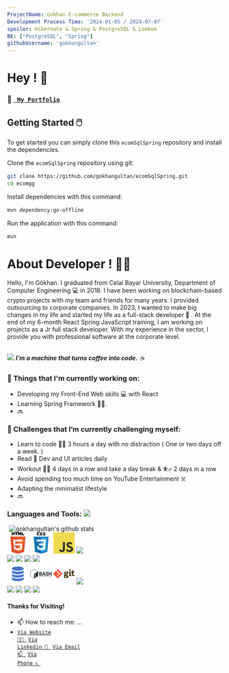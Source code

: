 ```yaml
---
ProjectName: Gokhan E-commerce Backend
Development Process Time: '2024-01-05 / 2024-07-07'
spoiler: Hibernate & Spring & PostgreSQL & Lombok
BE: ["PostgreSQL", "Spring"]
githubUsername: 'gokhangultan'
---
```


<!-- Greeting -->
# Hey ! 👋

### 🔗  <code><a href="https://gokhangultan.com/" target="_blank"> My Portfolio </a></code>

## Getting Started 🖱️
To get started  you can simply clone this `ecomSqlSpring` repository and install the dependencies.

Clone the `ecomSqlSpring` repository using git:

```bash
git clone https://github.com/gokhangultan/ecomSqlSpring.git
cd ecomgg
```

Install dependencies with this command:
```bash
mvn dependency:go-offline

```

Run the application with this command:
```bash
mvn
```



# About Developer ! 👨‍💻

<!--Introduction -->
Hello, I'm Gökhan. I graduated from Celal Bayar University, Department of Computer Engineering 💻 in 2018. I have been working on blockchain-based crypto projects with my team and friends for many years. I provided outsourcing to corporate companies. In 2023, I wanted to make big changes in my life and started my life as a full-stack developer 🌟 . At the end of my 6-month React Spring JavaScript training, I am working on projects as a Jr full stack developer. With my experience in the sector, I provide you with professional software at the corporate level.

<br>
<img src="https://media.giphy.com/media/v1.Y2lkPTc5MGI3NjExdGp2bHFjZnQybGMybDhkOGk2cDRyMGVuaTk4NWY5YjRxb2FpdXlrYyZlcD12MV9pbnRlcm5hbF9naWZfYnlfaWQmY3Q9Zw/du3J3cXyzhj75IOgvA/giphy.gif" width="80"> <em><b>I'm a machine that turns coffee into code.</b> ☕ </em>


### 💼  Things that I'm currently working on: 
* Developing my Front-End Web skills 💻 with React
* Learning Spring Framework 👨‍💻.
* 🔜

### 🌱 Challenges that I’m currently challenging myself:

* Learn to code 👨‍💻 3 hours a day with no distraction ( One or two days off a week. ) 
* Read 📰 Dev and UI articles daily 
* Workout 🏋️‍♂️ 4 days in a row and take a day break & ⛹️‍♂️ 2 days in a row
* Avoid spending too much time on YouTube Entertainment ☠️
* Adapting the minimalist lifestyle
* 🔜

 ### Languages and Tools: <img src="https://media.giphy.com/media/WUlplcMpOCEmTGBtBW/giphy.gif" width="50">
<p> <!-- GitHub README Stats -->
  <a href="https://github.com/gokhangultan?tab=repositories">
    <img width="500" height="auto" align="right" alt="gokhangultan's github stats" 
         src="https://github-readme-stats.vercel.app/api?username=gokhangultan&show_icons=true&theme=algolia&count_private=true" />
  </a>
 <!-- icons -->
<code><a href = "https://developer.mozilla.org/en-US/docs/Web/Guide/HTML/HTML5" target="_blank"><img height="50" src="https://raw.githubusercontent.com/github/explore/80688e429a7d4ef2fca1e82350fe8e3517d3494d/topics/html/html.png"></a></code>
<code><a href = "https://developer.mozilla.org/en-US/docs/Archive/CSS3" target="_blank"><img height="50" src="https://raw.githubusercontent.com/github/explore/80688e429a7d4ef2fca1e82350fe8e3517d3494d/topics/css/css.png"></a></code>
<code><a href = "https://developer.mozilla.org/en-US/docs/Web/JavaScript" target="_blank"><img height="50" src="https://raw.githubusercontent.com/github/explore/80688e429a7d4ef2fca1e82350fe8e3517d3494d/topics/javascript/javascript.png"></a></code>
<code><a href = "https://tailwindcss.com/" target="_blank"><img height="50" src="https://adware-technologies.s3.amazonaws.com/uploads/technology/thumbnail/31/tailwind.png"></a></code>
 <br>
<code><a href = "https://code.visualstudio.com/" target="_blank"><img height="50" src="https://upload.wikimedia.org/wikipedia/commons/thumb/9/9a/Visual_Studio_Code_1.35_icon.svg/1200px-Visual_Studio_Code_1.35_icon.svg.png"></a></code>
<code><a href = "https://react.dev/" target="_blank"><img height="50" src="https://upload.wikimedia.org/wikipedia/commons/thumb/a/a7/React-icon.svg/539px-React-icon.svg.png"></a></code>
<code><a href = "https://spring.io/" target="_blank"><img height="50" src="https://seeklogo.com/images/S/spring-logo-9A2BC78AAF-seeklogo.com.png"></a></code>
<code><a href = "https://www.jetbrains.com/" target="_blank"><img height="50" src="https://www.jetbrainsmerchandise.com/media/catalog/product/cache/538a4df09e54c8aba21463dea2bf54b3/j/b/jbst-015_phpstorm.png"></a></code>
 <br>
 <code><a href = "https://www.w3schools.com/sql/" target="_blank"><img height="50" src="https://raw.githubusercontent.com/github/explore/80688e429a7d4ef2fca1e82350fe8e3517d3494d/topics/sql/sql.png"></a></code>
<code><a href = "https://www.gnu.org/software/bash/" target="_blank"><img height="50" src="https://raw.githubusercontent.com/github/explore/80688e429a7d4ef2fca1e82350fe8e3517d3494d/topics/bash/bash.png"></a></code>
<code><a href = "https://git-scm.com/" target="_blank"><img height="50" src="https://raw.githubusercontent.com/github/explore/80688e429a7d4ef2fca1e82350fe8e3517d3494d/topics/git/git.png"></a></code>
<code><a href = "https://inkscape.org/" target="_blank"><img height="50" src="https://upload.wikimedia.org/wikipedia/commons/thumb/0/0d/Inkscape_Logo.svg/1024px-Inkscape_Logo.svg.png"></a></code>
  <br>
<code><a href = "https://www.gitkraken.com/" target="_blank"><img height="50" src="https://user-images.githubusercontent.com/2437911/62945705-2e111300-bdd7-11e9-8f82-cffa978d1071.png"></a></code>
<code><a href = "https://www.figma.com/" target="_blank"><img height="50" src="https://www.pngall.com/wp-content/uploads/13/Figma-Logo-PNG-Cutout.png"></a></code>
<code><a href = "https://www.docker.com/" target="_blank"><img height="50" src="https://brandlogos.net/wp-content/uploads/2021/11/docker-moby-logo-300x300.png"></a></code>
<code><a href = "https://mockapi.io/" target="_blank"><img height="50" src="https://images.crunchbase.com/image/upload/c_pad,h_256,w_256,f_auto,q_auto:eco,dpr_1/vuely2dxr3c1uyvjxigb"></a></code>


</p>

<h4 className="flex justify-center align-middle"> Thanks for Visiting!</h4>

- 📫 How to reach me: ...
- <code><a href="https://gokhangultan.com" target="_blank">Via Website 👨‍💻 </a></code>
<code><a href="https://www.linkedin.com/in/g%C3%B6khan-g%C3%BCltan-8499b0174/" target="_blank">Via Linkedin 💼 </a></code>
<code><a href="mailto:gultangokhan@gmail.com" target="_blank">Via Email 📫 </a></code>
<code><a href="tel:+905050279494" target="_blank">Via Phone 📞 </a></code>
